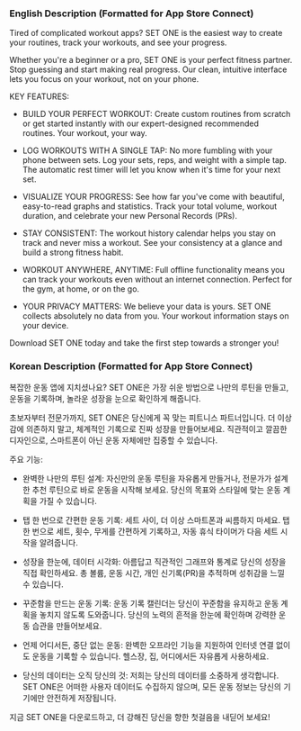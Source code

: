 ### English Description (Formatted for App Store Connect)

Tired of complicated workout apps? SET ONE is the easiest way to create your routines, track your workouts, and see your progress.

Whether you're a beginner or a pro, SET ONE is your perfect fitness partner. Stop guessing and start making real progress. Our clean, intuitive interface lets you focus on your workout, not on your phone.

KEY FEATURES:

- BUILD YOUR PERFECT WORKOUT: Create custom routines from scratch or get started instantly with our expert-designed recommended routines. Your workout, your way.

- LOG WORKOUTS WITH A SINGLE TAP: No more fumbling with your phone between sets. Log your sets, reps, and weight with a simple tap. The automatic rest timer will let you know when it's time for your next set.

- VISUALIZE YOUR PROGRESS: See how far you've come with beautiful, easy-to-read graphs and statistics. Track your total volume, workout duration, and celebrate your new Personal Records (PRs).

- STAY CONSISTENT: The workout history calendar helps you stay on track and never miss a workout. See your consistency at a glance and build a strong fitness habit.

- WORKOUT ANYWHERE, ANYTIME: Full offline functionality means you can track your workouts even without an internet connection. Perfect for the gym, at home, or on the go.

- YOUR PRIVACY MATTERS: We believe your data is yours. SET ONE collects absolutely no data from you. Your workout information stays on your device.

Download SET ONE today and take the first step towards a stronger you!


### Korean Description (Formatted for App Store Connect)

복잡한 운동 앱에 지치셨나요? SET ONE은 가장 쉬운 방법으로 나만의 루틴을 만들고, 운동을 기록하며, 놀라운 성장을 눈으로 확인하게 해줍니다.

초보자부터 전문가까지, SET ONE은 당신에게 꼭 맞는 피트니스 파트너입니다. 더 이상 감에 의존하지 말고, 체계적인 기록으로 진짜 성장을 만들어보세요. 직관적이고 깔끔한 디자인으로, 스마트폰이 아닌 운동 자체에만 집중할 수 있습니다.

주요 기능:

- 완벽한 나만의 루틴 설계: 자신만의 운동 루틴을 자유롭게 만들거나, 전문가가 설계한 추천 루틴으로 바로 운동을 시작해 보세요. 당신의 목표와 스타일에 맞는 운동 계획을 가질 수 있습니다.

- 탭 한 번으로 간편한 운동 기록: 세트 사이, 더 이상 스마트폰과 씨름하지 마세요. 탭 한 번으로 세트, 횟수, 무게를 간편하게 기록하고, 자동 휴식 타이머가 다음 세트 시작을 알려줍니다.

- 성장을 한눈에, 데이터 시각화: 아름답고 직관적인 그래프와 통계로 당신의 성장을 직접 확인하세요. 총 볼륨, 운동 시간, 개인 신기록(PR)을 추적하며 성취감을 느낄 수 있습니다.

- 꾸준함을 만드는 운동 기록: 운동 기록 캘린더는 당신이 꾸준함을 유지하고 운동 계획을 놓치지 않도록 도와줍니다. 당신의 노력의 흔적을 한눈에 확인하며 강력한 운동 습관을 만들어보세요.

- 언제 어디서든, 중단 없는 운동: 완벽한 오프라인 기능을 지원하여 인터넷 연결 없이도 운동을 기록할 수 있습니다. 헬스장, 집, 어디에서든 자유롭게 사용하세요.

- 당신의 데이터는 오직 당신의 것: 저희는 당신의 데이터를 소중하게 생각합니다. SET ONE은 어떠한 사용자 데이터도 수집하지 않으며, 모든 운동 정보는 당신의 기기에만 안전하게 저장됩니다.

지금 SET ONE을 다운로드하고, 더 강해진 당신을 향한 첫걸음을 내딛어 보세요!
